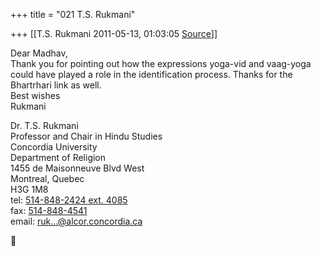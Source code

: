+++
title = "021 T.S. Rukmani"

+++
[[T.S. Rukmani	2011-05-13, 01:03:05 [Source](https://groups.google.com/g/bvparishat/c/UPPDjxJj_TQ)]]



Dear Madhav,  
Thank you for pointing out how the expressions yoga-vid and vaag-yoga could have played a role in the identification process. Thanks for the Bhartrhari link as well.  
Best wishes  
Rukmani

Dr. T.S. Rukmani  
Professor and Chair in Hindu Studies  
Concordia University  
Department of Religion  
1455 de Maisonneuve Blvd West  
Montreal, Quebec  
H3G 1M8  
tel: [514-848-2424 ext. 4085](tel:(514)%20848-2424)  
fax: [514-848-4541](tel:(514)%20848-4541)  
email: [ruk...@alcor.concordia.ca]()



